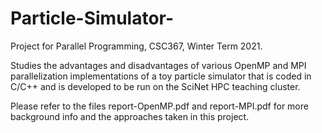 # Particle-Simulator-

Project for Parallel Programming, CSC367, Winter Term 2021.


Studies the advantages and disadvantages of various OpenMP and MPI parallelization implementations of a toy particle simulator that is coded in C/C++ and is developed to be run on the SciNet HPC teaching cluster.

Please refer to the files report-OpenMP.pdf and report-MPI.pdf for more background info and the approaches taken in this project.
